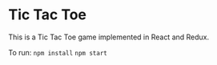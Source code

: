 # Tic Tac Toe

This is a Tic Tac Toe game implemented in React and Redux.

To run:
`npm install`
`npm start`
